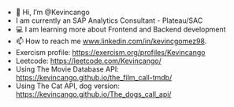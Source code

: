 - 👋 Hi, I’m @Kevincango
- I am currently an SAP Analytics Consultant - Plateau/SAC
- 💻 I am learning more about Frontend and Backend development
- 📫 How to reach me www.linkedin.com/in/kevincgomez98.
- Exercism profile: https://exercism.org/profiles/Kevincango
- Leetcode: https://leetcode.com/Kevincango/
- Using The Movie Database API: https://kevincango.github.io/the_film_call-tmdb/
- Using The Cat API, dog version: https://kevincango.github.io/The_dogs_call_api/ 

<!---
Kevincango/Kevincango is a ✨ special ✨ repository because its `README.md` (this file) appears on your GitHub profile.
You can click the Preview link to take a look at your changes.
--->
